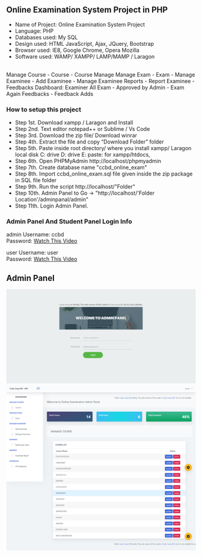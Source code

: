 ## Online Examination System Project in PHP

- Name of Project:     Online Examination System Project
- Language:            PHP
- Databases used:      My SQL
- Design used:         HTML JavaScript, Ajax, JQuery, Bootstrap
- Browser used:        IE8, Google Chrome, Opera Mozilla
- Software used:        WAMP/ XAMPP/ LAMP/MAMP / Laragon
<br/>
Manage Course
 - Course
 - Course Manage
Manage Exam
 - Exam
 - Manage Examinee
 - Add Examinee
 - Manage Examinee
Reports
 - Report Examinee
 - Feedbacks
Dashboard: Examiner All Exam
 - Approved by Admin
 - Exam Again
Feedbacks
 - Feedback Adds

### How to setup this project
- Step 1st. Download xampp / Laragon and Install
- Step 2nd. Text editor notepad++ or Sublime / Vs Code
- Step 3rd. Download the zip file/ Download winrar
- Step 4th. Extract the file and copy “Download Folder” folder
- Step 5th. Paste inside root directory/ where you install xampp/ Laragon local disk C: drive D: drive E: paste: for xampp/htdocs,
- Step 6th. Open PHPMyAdmin http://localhost/phpmyadmin
- Step 7th. Create database name "ccbd_online_exam"
- Step 8th. Import ccbd_online_exam.sql file given inside the zip package in SQL file folder
- Step 9th. Run the script http://localhost/"Folder"
- Step 10th. Admin Panel to Go -> "http://localhost/'Folder Location'/adminpanal/admin"
- Step 11th. Login Admin Panel.

### Admin Panel And Student Panel Login Info

admin Username: ccbd <br> Password: <a href="#">Watch This Video</a>

user Username: user <br> Password: <a href="#">Watch This Video</a>

## Admin Panel

 <img src="screenshort/login.png">
 <br>
 <img src="screenshort/dashbord.png">
